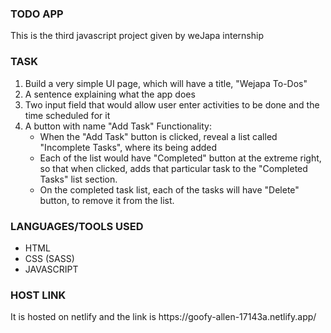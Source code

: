 <div>
    <h3>TODO APP</h3>
    <p>This is the third javascript project given by weJapa internship</p>
</div>

<div>
    <h3>TASK</h3>
    <ol>
        <li>Build a very simple UI page, which will have a title, "Wejapa To-Dos"</li>
        <li>A sentence explaining what the app does</li>
        <li>Two input field that would allow user enter activities to be done and the time scheduled for it</li>
        <li>A button with name "Add Task" Functionality:
            <ul>
                <li>When the "Add Task" button is clicked, reveal a list called "Incomplete Tasks", where its being added</li>
                <li>Each of the list would have "Completed" button at the extreme right, so that when clicked, adds that particular task to the "Completed Tasks" list section.</li>
                <li>On the completed task list, each of the tasks will have "Delete" button, to remove it from the list.</li>
            </ul>
        </li>
    </ol>
</div>

<div>
    <h3>LANGUAGES/TOOLS USED</h3>
    <ul>
        <li>HTML</li>
        <li>CSS (SASS)</li>
        <li>JAVASCRIPT</li>
    </ul>
</div>

<div>
    <h3>HOST LINK</h3>
    <p> It is hosted on netlify and the link is https://goofy-allen-17143a.netlify.app/</p>
</div>
